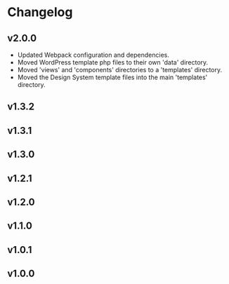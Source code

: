 # Changelog

## v2.0.0
- Updated Webpack configuration and dependencies.
- Moved WordPress template php files to their own 'data' directory.
- Moved 'views' and 'components' directories to a 'templates' directory.
- Moved the Design System template files into the main 'templates' directory.

## v1.3.2

## v1.3.1

## v1.3.0

## v1.2.1

## v1.2.0

## v1.1.0

## v1.0.1

## v1.0.0
